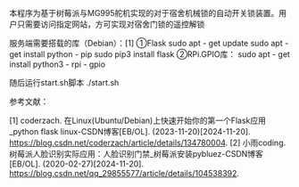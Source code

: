 本程序为基于树莓派与MG995舵机实现的对于宿舍机械锁的自动开关锁装置。用户只需要访问指定网站，方可实现对宿舍门锁的遥控解锁

服务端需要搭载的库（Debian）：[1]
①Flask
sudo apt - get update
sudo apt - get install python - pip
sudo pip3 install flask
②RPi.GPIO库：
sudo apt - get install python3 - rpi - gpio

随后运行start.sh脚本
./start.sh

参考文献：

[1] coderzach. 在Linux(Ubuntu/Debian)上快速开始你的第一个Flask应用_python flask linux-CSDN博客[EB/OL]. (2023-11-20)[2024-11-20]. https://blog.csdn.net/coderzach/article/details/134780004.
[2] 小雨coding. 树莓派人脸识别实际应用：人脸识别门禁_树莓派安装pybluez-CSDN博客[EB/OL]. (2020-02-27)[2024-11-20]. https://blog.csdn.net/qq_29855577/article/details/104538392.

